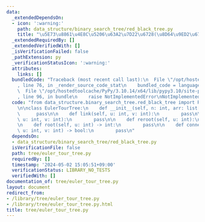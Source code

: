 ```yaml
---
data:
  _extendedDependsOn:
  - icon: ':warning:'
    path: data_structure/binary_search_tree/red_black_tree.py
    title: "\u5E73\u8861\u4E8C\u5206\u63A2\u7D22\u6728(\u8D64\u9ED2\u6728)"
  _extendedRequiredBy: []
  _extendedVerifiedWith: []
  _isVerificationFailed: false
  _pathExtension: py
  _verificationStatusIcon: ':warning:'
  attributes:
    links: []
  bundledCode: "Traceback (most recent call last):\n  File \"/opt/hostedtoolcache/PyPy/3.10.14/x64/lib/pypy3.10/site-packages/onlinejudge_verify/documentation/build.py\"\
    , line 76, in _render_source_code_stat\n    bundled_code = language.bundle(\n\
    \  File \"/opt/hostedtoolcache/PyPy/3.10.14/x64/lib/pypy3.10/site-packages/onlinejudge_verify/languages/python.py\"\
    , line 96, in bundle\n    raise NotImplementedError\nNotImplementedError\n"
  code: "from data_structure.binary_search_tree.red_black_tree import RedBlackTree\n\
    \n\nclass EulerTourTree:\n    def __init__(self, n: int, arr: list[int]):\n  \
    \      pass\n\n    def link(self, u: int, v: int):\n        pass\n\n    def cut(self,\
    \ u: int, v: int):\n        pass\n\n    def reroot(self, u: int):\n        pass\n\
    \n    def root(self, u: int) -> int:\n        pass\n\n    def connected(self,\
    \ u: int, v: int) -> bool:\n        pass\n"
  dependsOn:
  - data_structure/binary_search_tree/red_black_tree.py
  isVerificationFile: false
  path: tree/euler_tour_tree.py
  requiredBy: []
  timestamp: '2024-05-02 15:05:51+09:00'
  verificationStatus: LIBRARY_NO_TESTS
  verifiedWith: []
documentation_of: tree/euler_tour_tree.py
layout: document
redirect_from:
- /library/tree/euler_tour_tree.py
- /library/tree/euler_tour_tree.py.html
title: tree/euler_tour_tree.py
---
```

